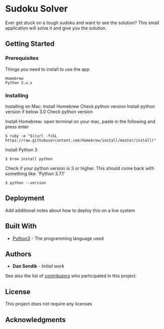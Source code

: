 # Sudoku Solver

Ever get stuck on a tough sudoku and want to see the solution? This small application will solve it and give you the solution.

## Getting Started



### Prerequisites

Things you need to install to use the app

```
Homebrew
Python 3.x.x
```

### Installing

Installing on Mac:
Install Homebrew
Check python version
Install python version if below 3.0
Check python version

Install Homebrew: open terminal on your mac, paste in the following and press enter
```
$ ruby -e "$(curl -fsSL https://raw.githubusercontent.com/Homebrew/install/master/install)"
```

Install Python 3
```
$ brew install python
```

Check if your python version is 3 or higher. This should come back with something like: 'Python 3.7.1'
```
$ python --version
```

## Deployment

Add additional notes about how to deploy this on a live system

## Built With

* [Python3](https://docs.python.org/3/) - The programming language used



## Authors

* **Dan Sendik** - *Initial work*

See also the list of [contributors](https://github.com/your/project/contributors) who participated in this project.

## License

This project does not require any licenses

## Acknowledgments


